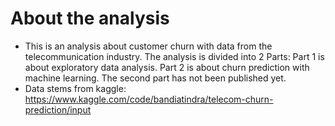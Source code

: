 # About the analysis
- This is an analysis about customer churn with data from the telecommunication industry. The analysis is divided into 2 Parts: Part 1 is about exploratory data analysis. Part 2 is about churn prediction with machine learning. The second part has not been published yet. 
- Data stems from kaggle: https://www.kaggle.com/code/bandiatindra/telecom-churn-prediction/input
